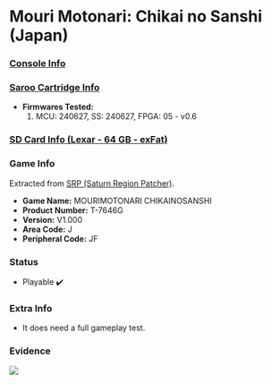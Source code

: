 # Mouri Motonari: Chikai no Sanshi (Japan)

### [Console Info](../../../../Info/Consoles/VA13/README.md)

### [Saroo Cartridge Info](../../../../Info/Cartridges/RetroGameParadiseStore/1.32F/README.md)

- <b>Firmwares Tested:</b>
  1. MCU: 240627, SS: 240627, FPGA: 05 - v0.6

### [SD Card Info (Lexar - 64 GB - exFat)](../../../../Info/SdCards/Lexar/64GB/exfat/README.md)

### Game Info

Extracted from [SRP (Saturn Region Patcher)](https://segaxtreme.net/resources/saturn-region-patcher.81/download).

- <b>Game Name:</b> MOURIMOTONARI CHIKAINOSANSHI
- <b>Product Number:</b> T-7646G
- <b>Version:</b> V1.000
- <b>Area Code:</b> J
- <b>Peripheral Code:</b> JF

### Status

- Playable :heavy_check_mark:

### Extra Info

- It does need a full gameplay test.

### Evidence

[![](https://img.youtube.com/vi/r7cYYna7p0U/0.jpg)](https://www.youtube.com/watch?v=r7cYYna7p0U)
